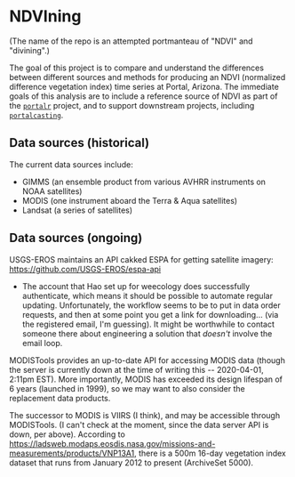 # NDVIning

(The name of the repo is an attempted portmanteau of "NDVI" and "divining".)

The goal of this project is to compare and understand the differences between different sources and methods for producing an NDVI (normalized difference vegetation index) time series at Portal, Arizona. The immediate goals of this analysis are to include a reference source of NDVI as part of the [`portalr`](https://github.com/weecology/portalr) project, and to support downstream projects, including [`portalcasting`](https://github.com/weecology/portalcasting).

## Data sources (historical)

The current data sources include:
* GIMMS (an ensemble product from various AVHRR instruments on NOAA satellites)
* MODIS (one instrument aboard the Terra & Aqua satellites)
* Landsat (a series of satellites)

## Data sources (ongoing)

USGS-EROS maintains an API cakked ESPA for getting satellite imagery: https://github.com/USGS-EROS/espa-api
* The account that Hao set up for weecology does successfully authenticate, which means it should be possible to automate regular updating. Unfortunately, the workflow seems to be to put in data order requests, and then at some point you get a link for downloading... (via the registered email, I'm guessing). It might be worthwhile to contact someone there about engineering a solution that *doesn't* involve the email loop.

MODISTools provides an up-to-date API for accessing MODIS data (though the server is currently down at the time of writing this -- 2020-04-01, 2:11pm EST). More importantly, MODIS has exceeded its design lifespan of 6 years (launched in 1999), so we may want to also consider the replacement data products.

The successor to MODIS is VIIRS (I think), and may be accessible through MODISTools. (I can't check at the moment, since the data server API is down, per above). According to https://ladsweb.modaps.eosdis.nasa.gov/missions-and-measurements/products/VNP13A1, there is a 500m 16-day vegetation index dataset that runs from January 2012 to present (ArchiveSet 5000).


